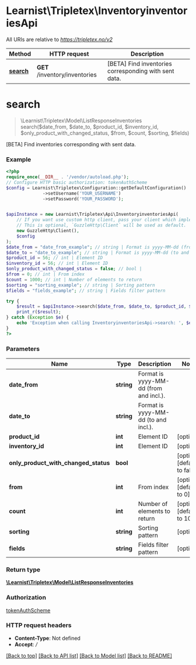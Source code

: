 # Learnist\Tripletex\InventoryinventoriesApi

All URIs are relative to *https://tripletex.no/v2*

Method | HTTP request | Description
------------- | ------------- | -------------
[**search**](InventoryinventoriesApi.md#search) | **GET** /inventory/inventories | [BETA] Find inventories corresponding with sent data.

# **search**
> \Learnist\Tripletex\Model\ListResponseInventories search($date_from, $date_to, $product_id, $inventory_id, $only_product_with_changed_status, $from, $count, $sorting, $fields)

[BETA] Find inventories corresponding with sent data.

### Example
```php
<?php
require_once(__DIR__ . '/vendor/autoload.php');
// Configure HTTP basic authorization: tokenAuthScheme
$config = Learnist\Tripletex\Configuration::getDefaultConfiguration()
              ->setUsername('YOUR_USERNAME')
              ->setPassword('YOUR_PASSWORD');


$apiInstance = new Learnist\Tripletex\Api\InventoryinventoriesApi(
    // If you want use custom http client, pass your client which implements `GuzzleHttp\ClientInterface`.
    // This is optional, `GuzzleHttp\Client` will be used as default.
    new GuzzleHttp\Client(),
    $config
);
$date_from = "date_from_example"; // string | Format is yyyy-MM-dd (from and incl.).
$date_to = "date_to_example"; // string | Format is yyyy-MM-dd (to and incl.).
$product_id = 56; // int | Element ID
$inventory_id = 56; // int | Element ID
$only_product_with_changed_status = false; // bool | 
$from = 0; // int | From index
$count = 1000; // int | Number of elements to return
$sorting = "sorting_example"; // string | Sorting pattern
$fields = "fields_example"; // string | Fields filter pattern

try {
    $result = $apiInstance->search($date_from, $date_to, $product_id, $inventory_id, $only_product_with_changed_status, $from, $count, $sorting, $fields);
    print_r($result);
} catch (Exception $e) {
    echo 'Exception when calling InventoryinventoriesApi->search: ', $e->getMessage(), PHP_EOL;
}
?>
```

### Parameters

Name | Type | Description  | Notes
------------- | ------------- | ------------- | -------------
 **date_from** | **string**| Format is yyyy-MM-dd (from and incl.). |
 **date_to** | **string**| Format is yyyy-MM-dd (to and incl.). |
 **product_id** | **int**| Element ID | [optional]
 **inventory_id** | **int**| Element ID | [optional]
 **only_product_with_changed_status** | **bool**|  | [optional] [default to false]
 **from** | **int**| From index | [optional] [default to 0]
 **count** | **int**| Number of elements to return | [optional] [default to 1000]
 **sorting** | **string**| Sorting pattern | [optional]
 **fields** | **string**| Fields filter pattern | [optional]

### Return type

[**\Learnist\Tripletex\Model\ListResponseInventories**](../Model/ListResponseInventories.md)

### Authorization

[tokenAuthScheme](../../README.md#tokenAuthScheme)

### HTTP request headers

 - **Content-Type**: Not defined
 - **Accept**: */*

[[Back to top]](#) [[Back to API list]](../../README.md#documentation-for-api-endpoints) [[Back to Model list]](../../README.md#documentation-for-models) [[Back to README]](../../README.md)

